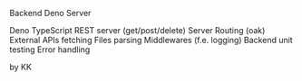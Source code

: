 Backend Deno Server

Deno 
TypeScript
REST server (get/post/delete)
Server Routing (oak)
External APIs fetching
Files parsing
Middlewares (f.e. logging)
Backend unit testing
Error handling

by KK